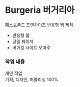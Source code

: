 # Burgeria 버거리아
패스트푸드 프랜차이즈 반응형 웹 제작
-  반응형 웹
-  단일 페이지
-  버거킹 사이트 오마주

### 작업 내용
개인 작업<br/>
기획, 디자인, 퍼블리싱 100%
